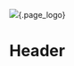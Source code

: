 <!-- TITLE: Home -->
<!-- SUBTITLE: A quick summary of Home -->

![](uploads/logo/logo.png){.page_logo}
# Header
